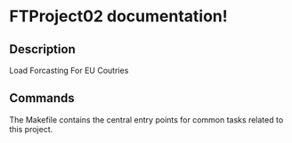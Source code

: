 # FTProject02 documentation!

## Description

Load Forcasting For EU Coutries

## Commands

The Makefile contains the central entry points for common tasks related to this project.

